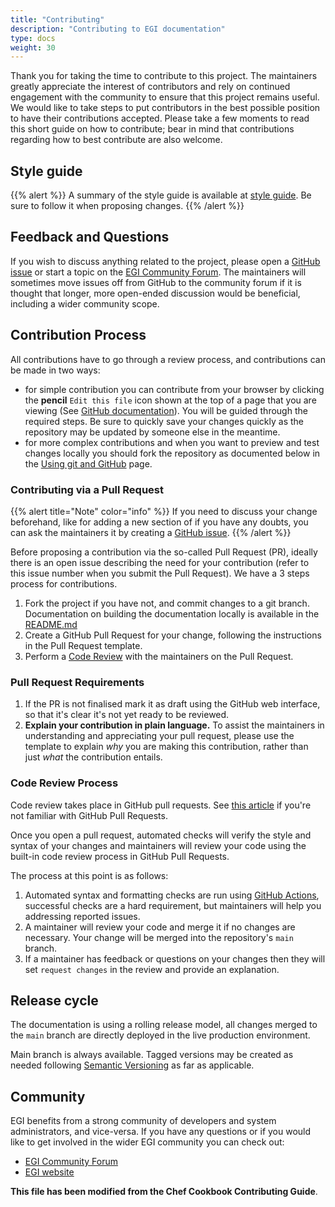 ```yaml
---
title: "Contributing"
description: "Contributing to EGI documentation"
type: docs
weight: 30
---
```


Thank you for taking the time to contribute to this project. The maintainers
greatly appreciate the interest of contributors and rely on continued engagement
with the community to ensure that this project remains useful. We would like to
take steps to put contributors in the best possible position to have their
contributions accepted. Please take a few moments to read this short guide on
how to contribute; bear in mind that contributions regarding how to best
contribute are also welcome.

## Style guide

{{% alert %}} A summary of the style guide is available at
[style guide](./style/). Be sure to follow it when proposing changes.
{{% /alert %}}

## Feedback and Questions

If you wish to discuss anything related to the project, please open a
[GitHub issue](https://github.com/EGI-Federation/documentation/issues/new) or
start a topic on the [EGI Community Forum](https://community.egi.eu). The
maintainers will sometimes move issues off from GitHub to the community forum if
it is thought that longer, more open-ended discussion would be beneficial,
including a wider community scope.

## Contribution Process

All contributions have to go through a review process, and contributions can be
made in two ways:

- for simple contribution you can contribute from your browser by clicking the
  **pencil** `Edit this file` icon shown at the top of a page that you are
  viewing (See
  [GitHub documentation](https://help.github.com/en/github/managing-files-in-a-repository/editing-files-in-another-users-repository)).
  You will be guided through the required steps. Be sure to quickly save your
  changes quickly as the repository may be updated by someone else in the
  meantime.
- for more complex contributions and when you want to preview and test changes
  locally you should fork the repository as documented below in the
  [Using git and GitHub](./git) page.

### Contributing via a Pull Request

{{% alert title="Note" color="info" %}} If you need to discuss your change
beforehand, like for adding a new section of if you have any doubts, you can ask
the maintainers it by creating a
[GitHub issue](https://github.com/EGI-Federation/documentation/issues/new).
{{% /alert %}}

Before proposing a contribution via the so-called Pull Request (PR), ideally
there is an open issue describing the need for your contribution (refer to this
issue number when you submit the Pull Request). We have a 3 steps process for
contributions.

1. Fork the project if you have not, and commit changes to a git branch.
   Documentation on building the documentation locally is available in the
   [README.md](https://github.com/EGI-Federation/documentation/blob/main/README.md)
1. Create a GitHub Pull Request for your change, following the instructions in
   the Pull Request template.
1. Perform a [Code Review](#code-review-process) with the maintainers on the
   Pull Request.

### Pull Request Requirements

1. If the PR is not finalised mark it as draft using the GitHub web interface,
   so that it's clear it's not yet ready to be reviewed.
1. **Explain your contribution in plain language.** To assist the maintainers in
   understanding and appreciating your pull request, please use the template to
   explain _why_ you are making this contribution, rather than just _what_ the
   contribution entails.

### Code Review Process

Code review takes place in GitHub pull requests. See
[this article](https://help.github.com/articles/about-pull-requests/) if you're
not familiar with GitHub Pull Requests.

Once you open a pull request, automated checks will verify the style and syntax
of your changes and maintainers will review your code using the built-in code
review process in GitHub Pull Requests.

The process at this point is as follows:

1. Automated syntax and formatting checks are run using
   [GitHub Actions](https://github.com/features/actions), successful checks are
   a hard requirement, but maintainers will help you addressing reported issues.
1. A maintainer will review your code and merge it if no changes are necessary.
   Your change will be merged into the repository's `main` branch.
1. If a maintainer has feedback or questions on your changes then they will set
   `request changes` in the review and provide an explanation.

## Release cycle

The documentation is using a rolling release model, all changes merged to the
`main` branch are directly deployed in the live production environment.

Main branch is always available. Tagged versions may be created as needed
following [Semantic Versioning](https://semver.org/) as far as applicable.

## Community

EGI benefits from a strong community of developers and system administrators,
and vice-versa. If you have any questions or if you would like to get involved
in the wider EGI community you can check out:

- [EGI Community Forum](https://community.egi.eu/)
- [EGI website](https://www.egi.eu)

**This file has been modified from the Chef Cookbook Contributing Guide**.

